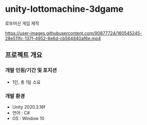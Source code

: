 # unity-lottomachine-3dgame
로또머신 게임 제작

https://user-images.githubusercontent.com/90877724/160545245-28e511fc-137f-4952-8e6d-cb564840af6e.mp4

## 프로젝트 개요
### 개발 인원/기간 및 포지션
- 1인, 총 1일 소요
### 개발 환경
- Unity 2020.3.16f
- 언어 : C#
- OS : Window 10

